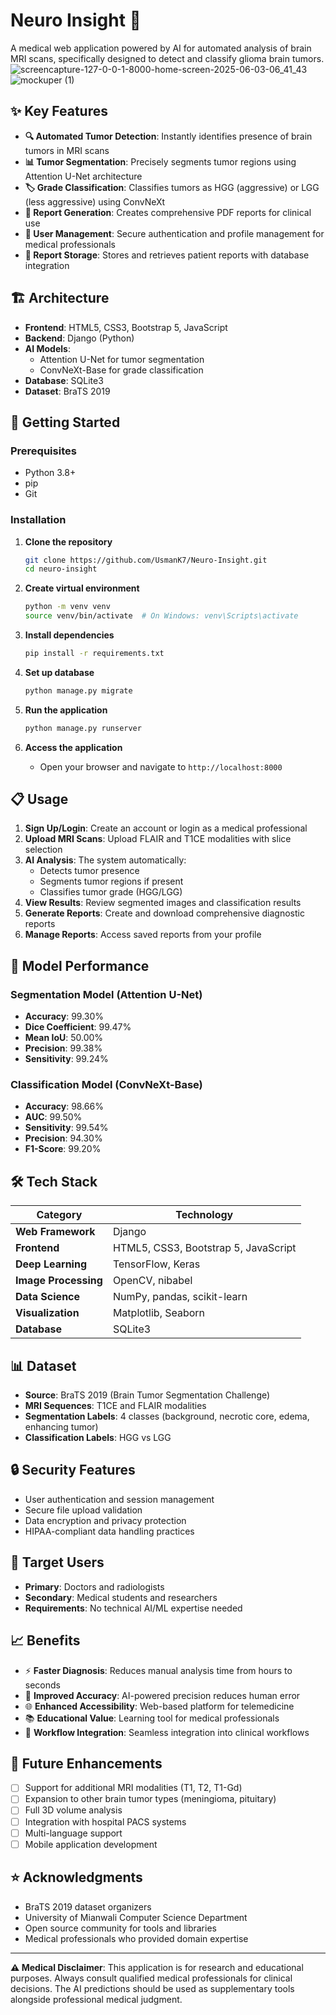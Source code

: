 # Neuro Insight 🧠

A medical web application powered by AI for automated analysis of brain MRI scans, specifically designed to detect and classify glioma brain tumors.
![screencapture-127-0-0-1-8000-home-screen-2025-06-03-06_41_43](https://github.com/user-attachments/assets/b5bef42c-a2c0-4512-9424-954de9ed7191)
![mockuper (1)](https://github.com/user-attachments/assets/c0b9cb82-ef48-4255-bebf-52976885f278)

## ✨ Key Features

- **🔍 Automated Tumor Detection**: Instantly identifies presence of brain tumors in MRI scans
- **📊 Tumor Segmentation**: Precisely segments tumor regions using Attention U-Net architecture
- **🏷️ Grade Classification**: Classifies tumors as HGG (aggressive) or LGG (less aggressive) using ConvNeXt
- **📄 Report Generation**: Creates comprehensive PDF reports for clinical use
- **👤 User Management**: Secure authentication and profile management for medical professionals
- **💾 Report Storage**: Stores and retrieves patient reports with database integration

## 🏗️ Architecture

- **Frontend**: HTML5, CSS3, Bootstrap 5, JavaScript
- **Backend**: Django (Python)
- **AI Models**: 
  - Attention U-Net for tumor segmentation
  - ConvNeXt-Base for grade classification
- **Database**: SQLite3
- **Dataset**: BraTS 2019

## 🚀 Getting Started

### Prerequisites

- Python 3.8+
- pip
- Git

### Installation

1. **Clone the repository**
   ```bash
   git clone https://github.com/UsmanK7/Neuro-Insight.git
   cd neuro-insight
   ```

2. **Create virtual environment**
   ```bash
   python -m venv venv
   source venv/bin/activate  # On Windows: venv\Scripts\activate
   ```

3. **Install dependencies**
   ```bash
   pip install -r requirements.txt
   ```

4. **Set up database**
   ```bash
   python manage.py migrate
   ```

5. **Run the application**
   ```bash
   python manage.py runserver
   ```

6. **Access the application**
   - Open your browser and navigate to `http://localhost:8000`

## 📋 Usage

1. **Sign Up/Login**: Create an account or login as a medical professional
2. **Upload MRI Scans**: Upload FLAIR and T1CE modalities with slice selection
3. **AI Analysis**: The system automatically:
   - Detects tumor presence
   - Segments tumor regions if present
   - Classifies tumor grade (HGG/LGG)
4. **View Results**: Review segmented images and classification results
5. **Generate Reports**: Create and download comprehensive diagnostic reports
6. **Manage Reports**: Access saved reports from your profile

## 🔬 Model Performance

### Segmentation Model (Attention U-Net)
- **Accuracy**: 99.30%
- **Dice Coefficient**: 99.47%
- **Mean IoU**: 50.00%
- **Precision**: 99.38%
- **Sensitivity**: 99.24%

### Classification Model (ConvNeXt-Base)
- **Accuracy**: 98.66%
- **AUC**: 99.50%
- **Sensitivity**: 99.54%
- **Precision**: 94.30%
- **F1-Score**: 99.20%

## 🛠️ Tech Stack

| Category | Technology |
|----------|------------|
| **Web Framework** | Django |
| **Frontend** | HTML5, CSS3, Bootstrap 5, JavaScript |
| **Deep Learning** | TensorFlow, Keras |
| **Image Processing** | OpenCV, nibabel |
| **Data Science** | NumPy, pandas, scikit-learn |
| **Visualization** | Matplotlib, Seaborn |
| **Database** | SQLite3 |

## 📊 Dataset

- **Source**: BraTS 2019 (Brain Tumor Segmentation Challenge)
- **MRI Sequences**: T1CE and FLAIR modalities
- **Segmentation Labels**: 4 classes (background, necrotic core, edema, enhancing tumor)
- **Classification Labels**: HGG vs LGG

## 🔒 Security Features

- User authentication and session management
- Secure file upload validation
- Data encryption and privacy protection
- HIPAA-compliant data handling practices

## 🎯 Target Users

- **Primary**: Doctors and radiologists
- **Secondary**: Medical students and researchers
- **Requirements**: No technical AI/ML expertise needed

## 📈 Benefits

- ⚡ **Faster Diagnosis**: Reduces manual analysis time from hours to seconds
- 🎯 **Improved Accuracy**: AI-powered precision reduces human error
- 🌐 **Enhanced Accessibility**: Web-based platform for telemedicine
- 📚 **Educational Value**: Learning tool for medical professionals
- 💼 **Workflow Integration**: Seamless integration into clinical workflows

## 🔮 Future Enhancements

- [ ] Support for additional MRI modalities (T1, T2, T1-Gd)
- [ ] Expansion to other brain tumor types (meningioma, pituitary)
- [ ] Full 3D volume analysis
- [ ] Integration with hospital PACS systems
- [ ] Multi-language support
- [ ] Mobile application development

## ⭐ Acknowledgments

- BraTS 2019 dataset organizers
- University of Mianwali Computer Science Department
- Open source community for tools and libraries
- Medical professionals who provided domain expertise

---

**⚠️ Medical Disclaimer**: This application is for research and educational purposes. Always consult qualified medical professionals for clinical decisions. The AI predictions should be used as supplementary tools alongside professional medical judgment.
